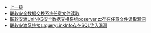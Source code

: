 * [上一级](docs/wy876_poc/)
* [联软安全数据交换系统任意文件读取](docs/wy876_poc/%E8%81%94%E8%BD%AF/%E8%81%94%E8%BD%AF%E5%AE%89%E5%85%A8%E6%95%B0%E6%8D%AE%E4%BA%A4%E6%8D%A2%E7%B3%BB%E7%BB%9F%E4%BB%BB%E6%84%8F%E6%96%87%E4%BB%B6%E8%AF%BB%E5%8F%96.md)
* [联软安渡UniNXG安全数据交换系统poserver.zz存在任意文件读取漏洞](docs/wy876_poc/%E8%81%94%E8%BD%AF/%E8%81%94%E8%BD%AF%E5%AE%89%E6%B8%A1UniNXG%E5%AE%89%E5%85%A8%E6%95%B0%E6%8D%AE%E4%BA%A4%E6%8D%A2%E7%B3%BB%E7%BB%9Fposerver.zz%E5%AD%98%E5%9C%A8%E4%BB%BB%E6%84%8F%E6%96%87%E4%BB%B6%E8%AF%BB%E5%8F%96%E6%BC%8F%E6%B4%9E.md)
* [联软安渡系统接口queryLinklnfo存在SQL注入漏洞](docs/wy876_poc/%E8%81%94%E8%BD%AF/%E8%81%94%E8%BD%AF%E5%AE%89%E6%B8%A1%E7%B3%BB%E7%BB%9F%E6%8E%A5%E5%8F%A3queryLinklnfo%E5%AD%98%E5%9C%A8SQL%E6%B3%A8%E5%85%A5%E6%BC%8F%E6%B4%9E.md)

